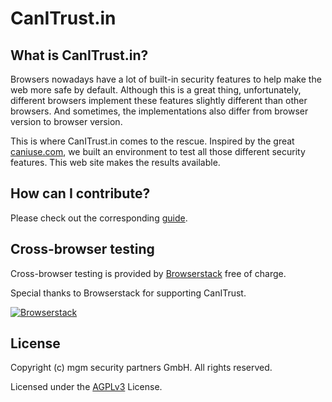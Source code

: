 # CanITrust.in

## What is CanITrust.in?
Browsers nowadays have a lot of built-in security features to help make the web more safe by default. Although this is a great thing, unfortunately, different browsers implement these features slightly different than other browsers. And sometimes, the implementations also differ from browser version to browser version.

This is where CanITrust.in comes to the rescue. Inspired by the great [caniuse.com](https://caniuse.com), we built an environment to test all those different security features. This web site makes the results available.

## How can I contribute?
Please check out the corresponding [guide](https://github.com/canitrust/backend/wiki/How-to-contribute).

## Cross-browser testing
Cross-browser testing is provided by [Browserstack](https://www.browserstack.com/) free of charge.

Special thanks to Browserstack for supporting CanITrust.

[![Browserstack](http://wallpapers-for-ipad.com/fullpage/imgs3/logos/browserstack3.png)](https://www.browserstack.com/)

## License

Copyright (c) mgm security partners GmbH. All rights reserved.

Licensed under the [AGPLv3](LICENSE.md) License.
